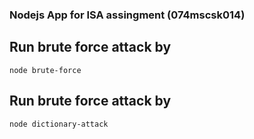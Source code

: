 ### Nodejs App for ISA assingment (074mscsk014)

## Run brute force attack by
```
node brute-force

```

## Run brute force attack by
```
node dictionary-attack

```
